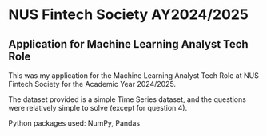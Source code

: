 # NUS Fintech Society AY2024/2025 
## Application for Machine Learning Analyst Tech Role

This was my application for the Machine Learning Analyst Tech Role at NUS Fintech Society for the Academic Year 2024/2025.

The dataset provided is a simple Time Series dataset, and the questions were relatively simple to solve (except for question 4).

Python packages used: NumPy, Pandas

